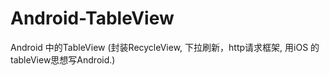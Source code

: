 # Android-TableView
Android 中的TableView (封装RecycleView, 下拉刷新，http请求框架, 用iOS 的tableView思想写Android.) 
